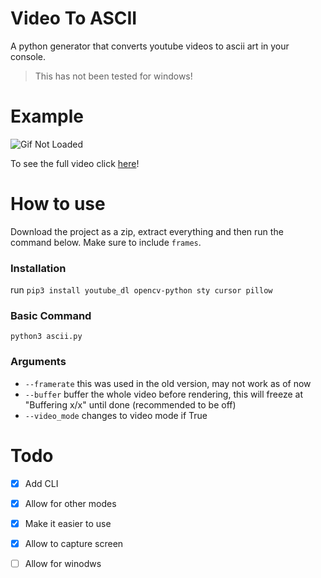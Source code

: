 # Video To ASCII
A python generator that converts youtube videos to ascii art in your console. 
> This has not been tested for windows!

# Example
![Gif Not Loaded](wagwan.gif)

To see the full video click [here](https://www.youtube.com/watch?v=x2CgemU_bmQ)!

# How to use
Download the project as a zip, extract everything and then run the command below. Make sure to include `frames`.
### Installation
run `pip3 install youtube_dl opencv-python sty cursor pillow`
### Basic Command
`python3 ascii.py`

### Arguments
- `--framerate` this was used in the old version, may not work as of now
- `--buffer` buffer the whole video before rendering, this will freeze at "Buffering x/x" until done (recommended to be off)
- `--video_mode` changes to video mode if True

# Todo
- [x] Add CLI
- [x] Allow for other modes
- [x] Make it easier to use
- [x] Allow to capture screen
- [ ] Allow for winodws


